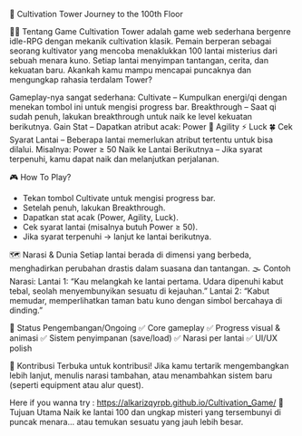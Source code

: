 🌌 Cultivation Tower
Journey to the 100th Floor

🧘‍♂️ Tentang Game
Cultivation Tower adalah game web sederhana bergenre idle-RPG dengan mekanik cultivation klasik.
Pemain berperan sebagai seorang kultivator yang mencoba menaklukkan 100 lantai misterius dari sebuah menara kuno.
Setiap lantai menyimpan tantangan, cerita, dan kekuatan baru. Akankah kamu mampu mencapai puncaknya dan mengungkap rahasia terdalam Tower?


Gameplay-nya sangat sederhana:
Cultivate – Kumpulkan energi/qi dengan menekan tombol ini untuk mengisi progress bar.
Breakthrough – Saat qi sudah penuh, lakukan breakthrough untuk naik ke level kekuatan berikutnya.
Gain Stat – Dapatkan atribut acak:
Power 💪
Agility ⚡
Luck 🍀
Cek Syarat Lantai – Beberapa lantai memerlukan atribut tertentu untuk bisa dilalui. Misalnya: Power ≥ 50
Naik ke Lantai Berikutnya – Jika syarat terpenuhi, kamu dapat naik dan melanjutkan perjalanan.

🎮 How To Play? 
- Tekan tombol Cultivate untuk mengisi progress bar. 
- Setelah penuh, lakukan Breakthrough. 
- Dapatkan stat acak (Power, Agility, Luck). 
- Cek syarat lantai (misalnya butuh Power ≥ 50). 
- Jika syarat terpenuhi → lanjut ke lantai berikutnya.


🗺️ Narasi & Dunia
Setiap lantai berada di dimensi yang berbeda, menghadirkan perubahan drastis dalam suasana dan tantangan.
🌫️ Contoh Narasi:
Lantai 1:
“Kau melangkah ke lantai pertama. Udara dipenuhi kabut tebal, seolah menyembunyikan sesuatu di kejauhan.”
Lantai 2:
“Kabut memudar, memperlihatkan taman batu kuno dengan simbol bercahaya di dinding.”

🚧 Status Pengembangan/Ongoing
✅ Core gameplay
✅ Progress visual & animasi
✅ Sistem penyimpanan (save/load)
✅ Narasi per lantai
✅ UI/UX polish

🤝 Kontribusi
Terbuka untuk kontribusi!
Jika kamu tertarik mengembangkan lebih lanjut, menulis narasi tambahan, atau menambahkan sistem baru (seperti equipment atau alur quest).

Here if you wanna try : https://alkarizqyrpb.github.io/Cultivation_Game/
🌟 Tujuan Utama
Naik ke lantai 100 dan ungkap misteri yang tersembunyi di puncak menara... atau temukan sesuatu yang jauh lebih besar.
